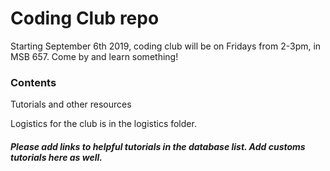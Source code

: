 # Coding Club repo
Starting September 6th 2019, coding club will be on Fridays from 2-3pm, in MSB 657. Come by and learn something!

### Contents
Tutorials and other resources

Logistics for the club is in the logistics folder. 

##### Please add links to helpful tutorials in the database list. Add customs tutorials here as well. 
